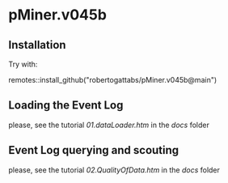 # pMiner.v045b

## Installation

Try with:
  
  
  remotes::install_github("robertogattabs/pMiner.v045b@main") 
  

## Loading the Event Log

please, see the tutorial *01.dataLoader.htm* in the *docs* folder


## Event Log querying and scouting


please, see the tutorial *02.QualityOfData.htm* in the *docs* folder

